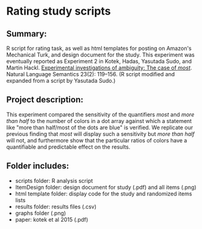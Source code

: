 Rating study scripts
====================

Summary:
--------
R script for rating task, as well as html templates for posting on Amazon's Mechanical Turk, and design document for the study. This experiment was eventually reported as Experiment 2 in Kotek, Hadas, Yasutada Sudo, and Martin Hackl. [Experimental investigations of ambiguity: The case of *most*](https://hkotek.com/Kotek2015.pdf). Natural Language Semantics 23(2): 119–156. (R script modified and expanded from a script by Yasutada Sudo.) 


Project description:
-------------------- 
This experiment compared the sensitivity of the quantifiers *most* and *more than half* to the number of colors in a dot array against which a statement like "more than half/most of the dots are blue" is verified. We replicate our previous finding that *most* will display such a sensitivity but *more than half* will not, and furthermore show that the particular ratios of colors have a quantifiable and predictable effect on the results.  


Folder includes: 
----------------
* scripts folder: R analysis script
* ItemDesign folder: design document for study (.pdf) and all items (.png)
* html template folder: display code for the study and randomized items lists
* results folder: results files (.csv)
* graphs folder (.png)
* paper: kotek et al 2015 (.pdf)